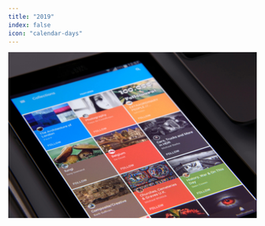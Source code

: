 ```yaml
---
title: "2019"
index: false
icon: "calendar-days"
---
```


![](/assets/image/news.jpg)

<Catalog hideHeading />
